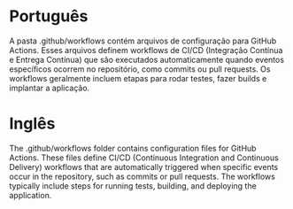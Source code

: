 # **Português**
A pasta .github/workflows contém arquivos de configuração para GitHub Actions. Esses arquivos definem workflows de CI/CD (Integração Contínua e Entrega Contínua) que são executados automaticamente quando eventos específicos ocorrem no repositório, como commits ou pull requests. Os workflows geralmente incluem etapas para rodar testes, fazer builds e implantar a aplicação.

# **Inglês**
The .github/workflows folder contains configuration files for GitHub Actions. These files define CI/CD (Continuous Integration and Continuous Delivery) workflows that are automatically triggered when specific events occur in the repository, such as commits or pull requests. The workflows typically include steps for running tests, building, and deploying the application.